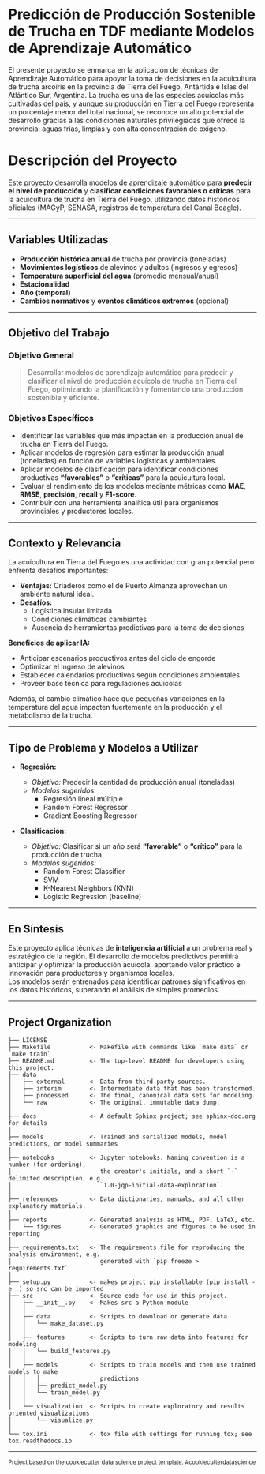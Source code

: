 
Predicción de Producción Sostenible de Trucha en TDF mediante Modelos de Aprendizaje Automático
==============================

El presente proyecto se enmarca en la aplicación de técnicas de Aprendizaje Automático para apoyar la toma de decisiones en la acuicultura de trucha arcoíris en la provincia de Tierra del Fuego, Antártida e Islas del Atlántico Sur, Argentina. La trucha es una de las especies acuícolas más cultivadas del país, y aunque su producción en Tierra del Fuego representa un porcentaje menor del total nacional, se reconoce un alto potencial de desarrollo gracias a las condiciones naturales privilegiadas que ofrece la provincia: aguas frías, limpias y con alta concentración de oxígeno.

# Descripción del Proyecto

Este proyecto desarrolla modelos de aprendizaje automático para **predecir el nivel de producción** y **clasificar condiciones favorables o críticas** para la acuicultura de trucha en Tierra del Fuego, utilizando datos históricos oficiales (MAGyP, SENASA, registros de temperatura del Canal Beagle).

---

## Variables Utilizadas

- **Producción histórica anual** de trucha por provincia (toneladas)
- **Movimientos logísticos** de alevinos y adultos (ingresos y egresos)
- **Temperatura superficial del agua** (promedio mensual/anual)
- **Estacionalidad**
- **Año (temporal)**
- **Cambios normativos** y **eventos climáticos extremos** (opcional)

---

## Objetivo del Trabajo

### Objetivo General
> Desarrollar modelos de aprendizaje automático para predecir y clasificar el nivel de producción acuícola de trucha en Tierra del Fuego, optimizando la planificación y fomentando una producción sostenible y eficiente.

### Objetivos Específicos

- Identificar las variables que más impactan en la producción anual de trucha en Tierra del Fuego.
- Aplicar modelos de regresión para estimar la producción anual (toneladas) en función de variables logísticas y ambientales.
- Aplicar modelos de clasificación para identificar condiciones productivas **“favorables”** o **“críticas”** para la acuicultura local.
- Evaluar el rendimiento de los modelos mediante métricas como **MAE**, **RMSE**, **precisión**, **recall** y **F1-score**.
- Contribuir con una herramienta analítica útil para organismos provinciales y productores locales.

---

## Contexto y Relevancia

La acuicultura en Tierra del Fuego es una actividad con gran potencial pero enfrenta desafíos importantes:

- **Ventajas:** Criaderos como el de Puerto Almanza aprovechan un ambiente natural ideal.
- **Desafíos:**  
  - Logística insular limitada  
  - Condiciones climáticas cambiantes  
  - Ausencia de herramientas predictivas para la toma de decisiones

**Beneficios de aplicar IA:**

- Anticipar escenarios productivos antes del ciclo de engorde
- Optimizar el ingreso de alevinos
- Establecer calendarios productivos según condiciones ambientales
- Proveer base técnica para regulaciones acuícolas

Además, el cambio climático hace que pequeñas variaciones en la temperatura del agua impacten fuertemente en la producción y el metabolismo de la trucha.

---

## Tipo de Problema y Modelos a Utilizar

- **Regresión:**  
  - *Objetivo:* Predecir la cantidad de producción anual (toneladas)
  - *Modelos sugeridos:*  
    - Regresión lineal múltiple  
    - Random Forest Regressor  
    - Gradient Boosting Regressor

- **Clasificación:**  
  - *Objetivo:* Clasificar si un año será **“favorable”** o **“crítico”** para la producción de trucha
  - *Modelos sugeridos:*  
    - Random Forest Classifier  
    - SVM  
    - K-Nearest Neighbors (KNN)  
    - Logistic Regression (baseline)

---

## En Síntesis

Este proyecto aplica técnicas de **inteligencia artificial** a un problema real y estratégico de la región. El desarrollo de modelos predictivos permitirá anticipar y optimizar la producción acuícola, aportando valor práctico e innovación para productores y organismos locales.  
Los modelos serán entrenados para identificar patrones significativos en los datos históricos, superando el análisis de simples promedios.

---


Project Organization
------------

    ├── LICENSE
    ├── Makefile           <- Makefile with commands like `make data` or `make train`
    ├── README.md          <- The top-level README for developers using this project.
    ├── data
    │   ├── external       <- Data from third party sources.
    │   ├── interim        <- Intermediate data that has been transformed.
    │   ├── processed      <- The final, canonical data sets for modeling.
    │   └── raw            <- The original, immutable data dump.
    │
    ├── docs               <- A default Sphinx project; see sphinx-doc.org for details
    │
    ├── models             <- Trained and serialized models, model predictions, or model summaries
    │
    ├── notebooks          <- Jupyter notebooks. Naming convention is a number (for ordering),
    │                         the creator's initials, and a short `-` delimited description, e.g.
    │                         `1.0-jqp-initial-data-exploration`.
    │
    ├── references         <- Data dictionaries, manuals, and all other explanatory materials.
    │
    ├── reports            <- Generated analysis as HTML, PDF, LaTeX, etc.
    │   └── figures        <- Generated graphics and figures to be used in reporting
    │
    ├── requirements.txt   <- The requirements file for reproducing the analysis environment, e.g.
    │                         generated with `pip freeze > requirements.txt`
    │
    ├── setup.py           <- makes project pip installable (pip install -e .) so src can be imported
    ├── src                <- Source code for use in this project.
    │   ├── __init__.py    <- Makes src a Python module
    │   │
    │   ├── data           <- Scripts to download or generate data
    │   │   └── make_dataset.py
    │   │
    │   ├── features       <- Scripts to turn raw data into features for modeling
    │   │   └── build_features.py
    │   │
    │   ├── models         <- Scripts to train models and then use trained models to make
    │   │   │                 predictions
    │   │   ├── predict_model.py
    │   │   └── train_model.py
    │   │
    │   └── visualization  <- Scripts to create exploratory and results oriented visualizations
    │       └── visualize.py
    │
    └── tox.ini            <- tox file with settings for running tox; see tox.readthedocs.io


--------

<p><small>Project based on the <a target="_blank" href="https://drivendata.github.io/cookiecutter-data-science/">cookiecutter data science project template</a>. #cookiecutterdatascience</small></p>

